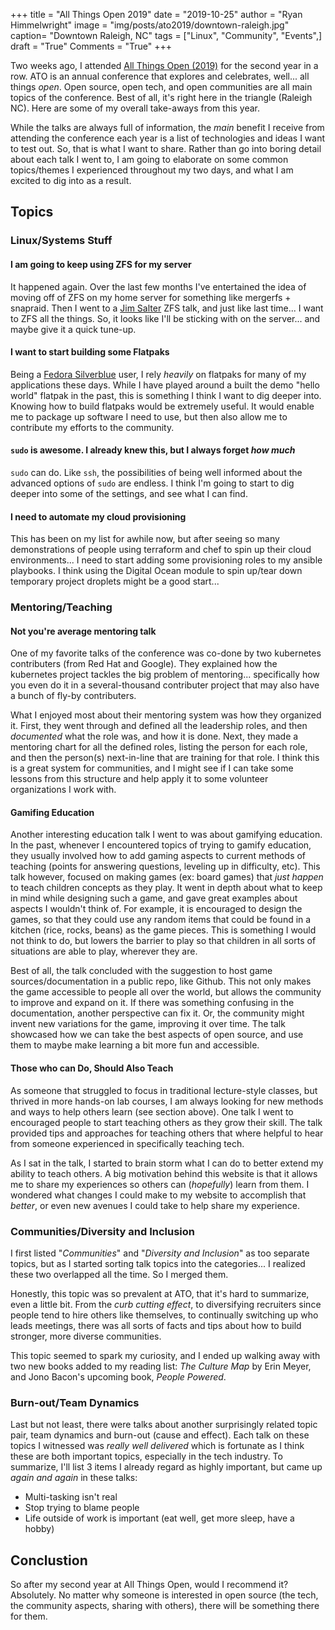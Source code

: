 +++
title  = "All Things Open 2019"
date   = "2019-10-25"
author = "Ryan Himmelwright"
image  = "img/posts/ato2019/downtown-raleigh.jpg"
caption= "Downtown Raleigh, NC"
tags   = ["Linux", "Community", "Events",]
draft  = "True"
Comments = "True"
+++

Two weeks ago, I attended [All Things Open (2019)](https://allthingsopen.org)
for the second year in a row. ATO is an annual conference that explores and
celebrates, well... all things *open*. Open source, open tech, and open
communities are all main topics of the conference. Best of all, it's right here
in the triangle (Raleigh NC). Here are some of my overall take-aways from this
year.


<!--more-->

While the talks are always full of information, the *main* benefit I receive from
attending the conference each year is a list of technologies and ideas I want to
test out. So, that is what I want to share.
Rather than go into boring detail about each talk I went to, I am going to
elaborate on some common topics/themes I experienced throughout my two days,
and what I am excited to dig into as a result.


## Topics


### Linux/Systems Stuff

#### I am going to keep using ZFS for my server
It happened again. Over the last few months I've entertained the idea of moving
off of ZFS on my home server for something like mergerfs + snapraid. Then I
went to a [Jim Salter](https://jrs-s.net/) ZFS talk, and just like last time...
I want to ZFS all the things. So, it looks like I'll be sticking with on the
server... and maybe give it a quick tune-up.

#### I want to start building some Flatpaks
Being a [Fedora Silverblue](https://silverblue.fedoraproject.org/) user, I rely
*heavily* on flatpaks for many of my applications these days. While I have
played around a built the demo "hello world" flatpak in the past, this is
something I think I want to dig deeper into. Knowing how to build flatpaks
would be extremely useful. It would enable me to package up software I need to
use, but then also allow me to contribute my efforts to the community.

#### `sudo` is awesome.  I already knew this, but I always forget *how much*
`sudo` can do. Like `ssh`, the possibilities of being well informed about the
advanced options of `sudo` are endless. I think I'm going to start to dig
deeper into some of the settings, and see what I can find.

#### I need to automate my cloud provisioning
This has been on my list for awhile now, but after seeing so many
demonstrations of people using terraform and chef to spin up their cloud
environments... I need to start adding some provisioning roles to my ansible
playbooks. I think using the Digital Ocean module to spin up/tear down
temporary project droplets might be a good start...


### Mentoring/Teaching
#### Not you're average mentoring talk
One of my favorite talks of the conference was co-done by two kubernetes
contributers (from Red Hat and Google). They explained how the kubernetes
project tackles the big problem of mentoring... specifically how you even do it
in a several-thousand contributer project that may also have a bunch of fly-by
contributers.

What I enjoyed most about their mentoring system was how they organized it.
First, they went through and defined all the leadership roles, and then
*documented* what the role was, and how it is done. Next, they made a mentoring
chart for all the defined roles, listing the person for each role, and then the
person(s) next-in-line that are training for that role. I think this is a great
system for communities, and I might see if I can take some lessons from this
structure and help apply it to some volunteer organizations I work with.

#### Gamifing Education
Another interesting education talk I went to was about gamifying education.  In
the past, whenever I encountered topics of trying to gamify education, they
usually involved how to add gaming aspects to current methods of teaching
(points for answering questions, leveling up in difficulty, etc). This talk
however, focused on making games (ex: board games) that *just happen* to teach
children concepts as they play. It went in depth about what to keep in mind
while designing such a game, and gave great examples about aspects I wouldn't
think of. For example, it is encouraged to design the games, so that they could
use any random items that could be found in a kitchen (rice, rocks, beans) as
the game pieces. This is something I would not think to do, but lowers the
barrier to play so that children in all sorts of situations are able to play,
wherever they are.

Best of all, the talk concluded with the suggestion to host game
sources/documentation in a public repo, like Github.  This not only makes the
game accessible to people all over the world, but allows the community to
improve and expand on it. If there was something confusing in the
documentation, another perspective can fix it. Or, the community might invent
new variations for the game, improving it over time. The talk showcased how we
can take the best aspects of open source, and use them to maybe make learning a
bit more fun and accessible.

#### Those who can Do, Should Also Teach

As someone that struggled to focus in traditional lecture-style classes, but
thrived in more hands-on lab courses, I am always looking for new methods and
ways to help others learn (see section above). One talk I went to encouraged
people to start teaching others as they grow their skill. The talk provided
tips and approaches for teaching others that where helpful to hear from someone
experienced in specifically teaching tech.

As I sat in the talk, I started to brain storm what I can do to better extend
my ability to teach others. A big motivation behind this website is that it
allows me to share my experiences so others can (*hopefully*) learn from them.
I wondered what changes I could make to my website to accomplish that *better*,
or even new avenues I could take to help share my experience.


### Communities/Diversity and Inclusion

I first listed "*Communities*" and "*Diversity and Inclusion*" as too separate
topics, but as I started sorting talk topics into the categories... I realized
these two overlapped all the time. So I merged them.

Honestly, this topic was so prevalent at ATO, that it's hard to summarize, even
a little bit. From the *curb cutting effect*, to diversifying recruiters since
people tend to hire others like themselves, to continually switching up who
leads meetings, there was all sorts of facts and tips about how to build
stronger, more diverse communities.

This topic seemed to spark my curiosity, and I ended up walking away with two
new books added to my reading list: *The Culture Map* by Erin Meyer, and Jono
Bacon's upcoming book, *People Powered*.


### Burn-out/Team Dynamics

Last but not least, there were talks about another surprisingly related topic
pair, team dynamics and burn-out (cause and effect). Each talk on these topics
I witnessed was *really well delivered* which is fortunate as I think these are
both important topics, especially in the tech industry. To summarize, I'll
list 3 items I already regard as highly important, but came up *again and again* in these talks:

- Multi-tasking isn't real
- Stop trying to blame people
- Life outside of work is important (eat well, get more sleep, have a hobby)

## Conclustion

So after my second year at All Things Open, would I recommend it? Absolutely.
No matter why someone is interested in open source (the tech, the community
aspects, sharing with others), there will be something there for them.
